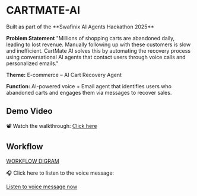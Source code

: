 <!DOCTYPE html>
<html>
<head>
  <title>CARTMATE - AI Cart Recovery Agent</title>
</head>
<body>
  <h1>CARTMATE-AI</h1>
  Built as part of the **Swafinix AI Agents Hackathon 2025**
  
  **Problem Statement**
"Millions of shopping carts are abandoned daily, leading to lost revenue. Manually following up with these customers is slow and inefficient.
CartMate AI solves this by automating the recovery process using conversational AI agents that contact users through voice calls and personalized emails."

  <p><strong>Theme:</strong> E-commerce – AI Cart Recovery Agent</p>
  <p><strong>Function:</strong> AI-powered voice + Email agent that identifies users who abandoned carts and engages them via messages to recover sales.</p>

  <h2>Demo Video</h2>
  <p>📽️ Watch the walkthrough: <a href="loom.com/share/329b11aa699f4fb7b21ca32e4afec325" target="_blank">Click here</a></p>

  <h2>Workflow</h2>
  <p><a href="https://excalidraw.com/#json=oFa0ke7poD88g0hKrQN-V,ngJ9sspnf2Ipv1oBgLNUFw" target="_blank">WORKFLOW DIGRAM</a></p>
  <p>🎧 Click here to listen to the voice message:</p>
<p><a href="https://drive.google.com/file/d/1a0lzIawdUaeZNRnwjcZWT18_z_iNiNL2/view?usp=sharing" target="_blank">Listen to voice message now</a></p>

</body>
</html>
